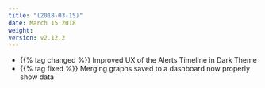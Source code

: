 ```yaml
---
title: "(2018-03-15)"
date: March 15 2018
weight:
version: v2.12.2
---
```


- {{% tag changed %}} Improved UX of the Alerts Timeline in Dark Theme
- {{% tag fixed %}} Merging graphs saved to a dashboard now properly show data
